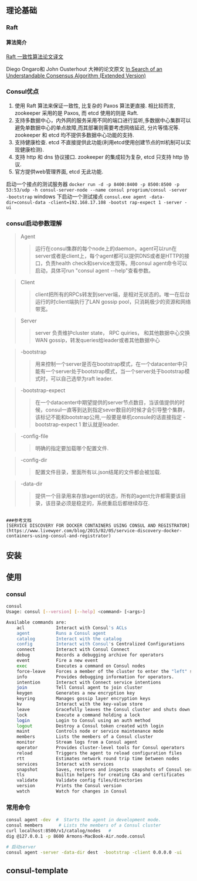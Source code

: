 

## 理论基础

### Raft 

#### 算法简介
[Raft 一致性算法论文译文](https://www.infoq.cn/article/raft-paper)

Diego Ongaro和 John Ousterhout 大神的论文原文
[In Search of an Understandable Consensus Algorithm (Extended Version)](https://ramcloud.atlassian.net/wiki/download/attachments/6586375/raft.pdf)







### Consul优点

1.   使用 Raft 算法来保证一致性, 比复杂的 Paxos 算法更直接. 相比较而言, zookeeper 采用的是 Paxos, 而 etcd 使用的则是 Raft.
2. 支持多数据中心，内外网的服务采用不同的端口进行监听,多数据中心集群可以避免单数据中心的单点故障,而其部署则需要考虑网络延迟, 分片等情况等. zookeeper 和 etcd 均不提供多数据中心功能的支持.
3. 支持健康检查. etcd 不直接提供此功能(利用etcd使用创建节点的ttl机制可以实现健康检测).
4. 支持 http 和 dns 协议接口. zookeeper 的集成较为复杂, etcd 只支持 http 协议.
5. 官方提供web管理界面, etcd 无此功能.

启动一个接点的测试服务器
`docker run -d -p 8400:8400 -p 8500:8500 -p 53:53/udp -h consul-server-node --name consul progrium/consul -server -bootstrap`
windows 下启动一个测试接点
`consul.exe agent -data-dir=consul-data -client=192.168.17.108 -bootst
rap-expect 1 -server -ui`

### consul启动参数理解

>Agent 
>
>>运行在consul集群的每个node上的daemon，agent可以run在server或者是client上，每个agent都可以提供DNS或者是HTTP的接口，负责health check和service发现等。用consul agent命令可以启动，具体可run "consul agent --help"查看参数。

>Client
>
>>client把所有的RPCs转发到server端，是相对无状态的。唯一在后台运行的时client端执行了LAN gossip pool，只消耗极少的资源和网络带宽。   

>Server
>
>>server 负责维护cluster state， RPC quiries， 和其他数据中心交换WAN gossip，转发queries给leader或者其他数据中心

>-bootstrap
>
>>用来控制一个server是否在bootstrap模式，在一个datacenter中只能有一个server处于bootstrap模式，当一个server处于bootstrap模式时，可以自己选举为raft leader.

>-bootstrap-expect
>
>>在一个datacenter中期望提供的server节点数目，当该值提供的时候，consul一直等到达到指定sever数目的时候才会引导整个集群，该标记不能和bootstrap公用,一般要是单机consule的话直接指定 -bootstrap-expect 1 默认就是leader.

>-config-file
>
>>明确的指定要加载哪个配置文件.

>-config-dir
>
>>配置文件目录，里面所有以.json结尾的文件都会被加载.

>-data-dir
>
>>提供一个目录用来存放agent的状态，所有的agent允许都需要该目录，该目录必须是稳定的，系统重启后都继续存在.
```

###参考文档
[SERVICE DISCOVERY FOR DOCKER CONTAINERS USING CONSUL AND REGISTRATOR](https://www.livewyer.com/blog/2015/02/05/service-discovery-docker-containers-using-consul-and-registrator)
```

## 安装

## 使用

### consul

```bash
consul
Usage: consul [--version] [--help] <command> [<args>]

Available commands are:
    acl            Interact with Consul's ACLs
    agent          Runs a Consul agent
    catalog        Interact with the catalog
    config         Interact with Consul's Centralized Configurations
    connect        Interact with Consul Connect
    debug          Records a debugging archive for operators
    event          Fire a new event
    exec           Executes a command on Consul nodes
    force-leave    Forces a member of the cluster to enter the "left" state
    info           Provides debugging information for operators.
    intention      Interact with Connect service intentions
    join           Tell Consul agent to join cluster
    keygen         Generates a new encryption key
    keyring        Manages gossip layer encryption keys
    kv             Interact with the key-value store
    leave          Gracefully leaves the Consul cluster and shuts down
    lock           Execute a command holding a lock
    login          Login to Consul using an auth method
    logout         Destroy a Consul token created with login
    maint          Controls node or service maintenance mode
    members        Lists the members of a Consul cluster
    monitor        Stream logs from a Consul agent
    operator       Provides cluster-level tools for Consul operators
    reload         Triggers the agent to reload configuration files
    rtt            Estimates network round trip time between nodes
    services       Interact with services
    snapshot       Saves, restores and inspects snapshots of Consul server state
    tls            Builtin helpers for creating CAs and certificates
    validate       Validate config files/directories
    version        Prints the Consul version
    watch          Watch for changes in Consul
```

### 常用命令

```bash
consul agent -dev  #  Starts the agent in development mode.
consul members 		# Lists the members of a Consul cluster
curl localhost:8500/v1/catalog/nodes   # 
dig @127.0.0.1 -p 8600 Armons-MacBook-Air.node.consul

# 启动server 
consul agent -server -data-dir dest  -bootstrap -client 0.0.0.0 -ui
```





## consul-template
